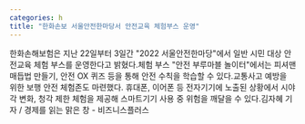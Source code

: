 ```yaml
---
categories: h
title: "한화손보 서울안전한마당서 안전교육 체험부스 운영"
---
```

한화손해보험은 지난 22일부터 3일간 "2022 서울안전한마당"에서 일반 시민 대상 안전교육 체험 부스를 운영한다고 밝혔다.체험 부스 "안전 부루마블 놀이터"에서는 피셔맨 매듭법 만들기, 안전 OX 퀴즈 등을 통해 안전 수칙을 학습할 수 있다.교통사고 예방을 위한 보행 안전 체험존도 마련했다. 휴대폰, 이어폰 등 전자기기에 노출된 상황에서 시야각 변화, 청각 제한 체험을 제공해 스마트기기 사용 중 위험을 깨달을 수 있다.김자혜 기자 / 경제를 읽는 맑은 창 - 비즈니스플러스